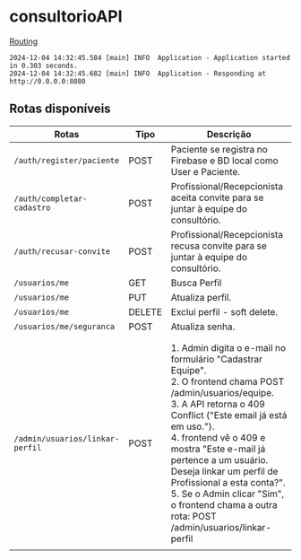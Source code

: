 # consultorioAPI

[Routing](https://start.ktor.io/p/routing-default)

```
2024-12-04 14:32:45.584 [main] INFO  Application - Application started in 0.303 seconds.
2024-12-04 14:32:45.682 [main] INFO  Application - Responding at http://0.0.0.0:8080
```

## Rotas disponíveis

| Rotas                           | Tipo   | Descrição                                                                                                                                                                                                                                                                                                                                                                                                              |
|---------------------------------|--------|------------------------------------------------------------------------------------------------------------------------------------------------------------------------------------------------------------------------------------------------------------------------------------------------------------------------------------------------------------------------------------------------------------------------|
| `/auth/register/paciente`       | POST   | Paciente se registra no Firebase e BD local como User e Paciente.                                                                                                                                                                                                                                                                                                                                                      | 
| `/auth/completar-cadastro`      | POST   | Profissional/Recepcionista aceita convite para se juntar à equipe do consultório.                                                                                                                                                                                                                                                                                                                                      |
| `/auth/recusar-convite`         | POST   | Profissional/Recepcionista recusa convite para se juntar à equipe do consultório.                                                                                                                                                                                                                                                                                                                                      |
| `/usuarios/me`                  | GET    | Busca Perfil                                                                                                                                                                                                                                                                                                                                                                                                           |
| `/usuarios/me`                  | PUT    | Atualiza perfil.                                                                                                                                                                                                                                                                                                                                                                                                       |
| `/usuarios/me`                  | DELETE | Exclui perfil - soft delete.                                                                                                                                                                                                                                                                                                                                                                                           |
| `/usuarios/me/seguranca`        | POST   | Atualiza senha.                                                                                                                                                                                                                                                                                                                                                                                                        |
|                                 |        |                                                                                                                                                                                                                                                                                                                                                                                                                        |
|                                 |        |                                                                                                                                                                                                                                                                                                                                                                                                                        |
| `/admin/usuarios/linkar-perfil` | POST   | 1. Admin digita o e-mail no formulário "Cadastrar Equipe".<br/>2. O frontend chama POST /admin/usuarios/equipe.<br/>3. A API retorna o 409 Conflict ("Este email já está em uso.").<br/>4. frontend vê o 409 e mostra "Este e-mail já pertence a um usuário. Deseja linkar um perfil de Profissional a esta conta?".<br/>5. Se o Admin clicar "Sim", o frontend chama a outra rota: POST /admin/usuarios/linkar-perfil |                                                                                                                                                                                                                                                                                                                                                                                                                     |
|                                 |        |                                                                                                                                                                                                                                                                                                                                                                                                                        |